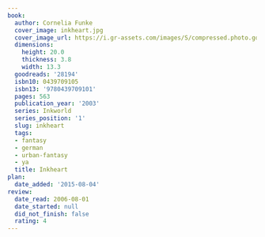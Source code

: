 ```yaml
---
book:
  author: Cornelia Funke
  cover_image: inkheart.jpg
  cover_image_url: https://i.gr-assets.com/images/S/compressed.photo.goodreads.com/books/1538266636l/28194._SX98_.jpg
  dimensions:
    height: 20.0
    thickness: 3.8
    width: 13.3
  goodreads: '28194'
  isbn10: 0439709105
  isbn13: '9780439709101'
  pages: 563
  publication_year: '2003'
  series: Inkworld
  series_position: '1'
  slug: inkheart
  tags:
  - fantasy
  - german
  - urban-fantasy
  - ya
  title: Inkheart
plan:
  date_added: '2015-08-04'
review:
  date_read: 2006-08-01
  date_started: null
  did_not_finish: false
  rating: 4
---
```


